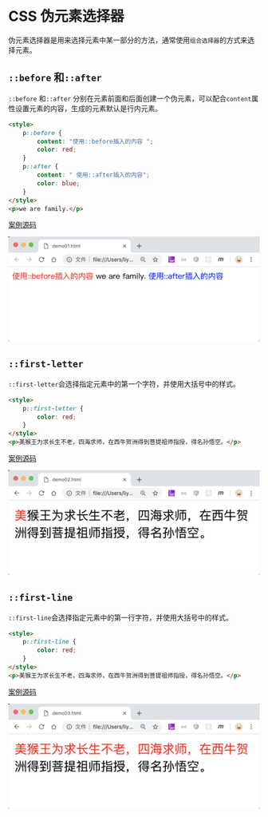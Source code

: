 # CSS 伪元素选择器

伪元素选择器是用来选择元素中某一部分的方法，通常使用`组合选择器`的方式来选择元素。

## `::before` 和`::after`

`::before` 和`::after` 分别在元素前面和后面创建一个伪元素，可以配合`content`属性设置元素的内容，生成的元素默认是行内元素。

```html
<style>
    p::before {
        content: "使用::before插入的内容 ";
        color: red;
    }
    p::after {
        content: " 使用::after插入的内容";
        color: blue;
    }
</style>
<p>we are family.</p>
```

[案例源码](./demo/demo01.html)

![](./images/01.png)

## `::first-letter`

`::first-letter`会选择指定元素中的第一个字符，并使用大括号中的样式。

```html
<style>
    p::first-letter {
        color: red;
    }
</style>
<p>美猴王为求长生不老，四海求师，在西牛贺洲得到菩提祖师指授，得名孙悟空。</p>
```

[案例源码](./demo/demo02.html)

![](./images/02.png)

## `::first-line`

`::first-line`会选择指定元素中的第一行字符，并使用大括号中的样式。

```html
<style>
    p::first-line {
        color: red;
    }
</style>
<p>美猴王为求长生不老，四海求师，在西牛贺洲得到菩提祖师指授，得名孙悟空。</p>
```

[案例源码](./demo/demo03.html)

![](./images/03.png)
